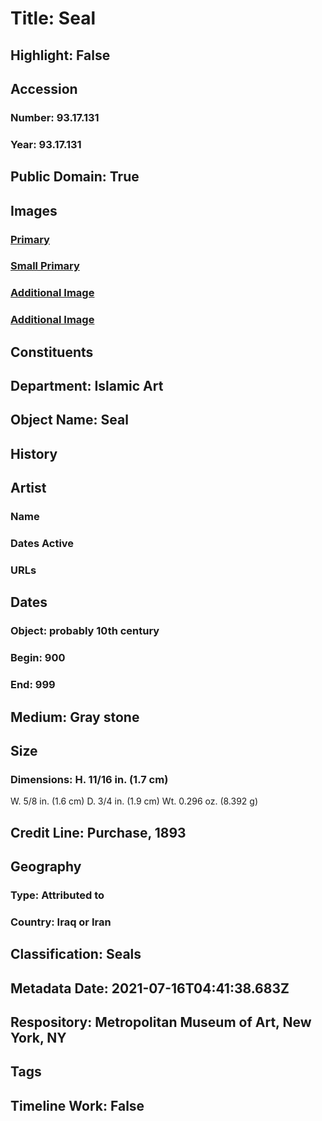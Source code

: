 # Title: Seal
## Highlight: False
## Accession
### Number: 93.17.131
### Year: 93.17.131
## Public Domain: True
## Images
### [Primary](https://images.metmuseum.org/CRDImages/is/original/sf93-17-131c.jpg)
### [Small Primary](https://images.metmuseum.org/CRDImages/is/web-large/sf93-17-131c.jpg)
### [Additional Image](https://images.metmuseum.org/CRDImages/is/original/sf93-17-131a.jpg)
### [Additional Image](https://images.metmuseum.org/CRDImages/is/original/sf93-17-131b.jpg)
## Constituents
## Department: Islamic Art
## Object Name: Seal
## History
## Artist
### Name
### Dates Active
### URLs
## Dates
### Object: probably 10th century
### Begin: 900
### End: 999
## Medium: Gray stone
## Size
### Dimensions: H. 11/16 in. (1.7 cm)
W. 5/8 in. (1.6 cm)
D. 3/4 in. (1.9 cm)
Wt. 0.296 oz. (8.392 g)
## Credit Line: Purchase, 1893
## Geography
### Type: Attributed to
### Country: Iraq or Iran
## Classification: Seals
## Metadata Date: 2021-07-16T04:41:38.683Z
## Respository: Metropolitan Museum of Art, New York, NY
## Tags
## Timeline Work: False